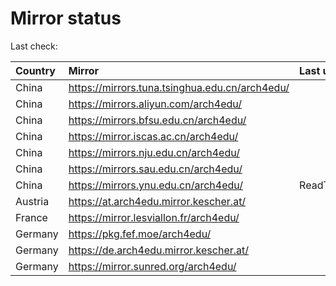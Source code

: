 <script src="./time.js"></script>
# Mirror status
Last check: <script type="text/javascript">localize(1696382181.3654206);</script>

|Country|Mirror|Last update|
|:------|:-----|:----------|
|China|https://mirrors.tuna.tsinghua.edu.cn/arch4edu/|<script type="text/javascript">localize(1696357821);</script>|
|China|https://mirrors.aliyun.com/arch4edu/|<script type="text/javascript">localize(1696357821);</script>|
|China|https://mirrors.bfsu.edu.cn/arch4edu/|<script type="text/javascript">localize(1696357821);</script>|
|China|https://mirror.iscas.ac.cn/arch4edu/|<script type="text/javascript">localize(1696357821);</script>|
|China|https://mirrors.nju.edu.cn/arch4edu/|<script type="text/javascript">localize(1696271430);</script>|
|China|https://mirrors.sau.edu.cn/arch4edu/|<script type="text/javascript">localize(1696357821);</script>|
|China|https://mirrors.ynu.edu.cn/arch4edu/|ReadTimeout|
|Austria|https://at.arch4edu.mirror.kescher.at/|<script type="text/javascript">localize(1696357821);</script>|
|France|https://mirror.lesviallon.fr/arch4edu/|<script type="text/javascript">localize(1696314753);</script>|
|Germany|https://pkg.fef.moe/arch4edu/|<script type="text/javascript">localize(1696357821);</script>|
|Germany|https://de.arch4edu.mirror.kescher.at/|<script type="text/javascript">localize(1696357821);</script>|
|Germany|https://mirror.sunred.org/arch4edu/|<script type="text/javascript">localize(1696357821);</script>|

<script src="./tablefilter/tablefilter.js"></script>
<script src="./table.js"></script>